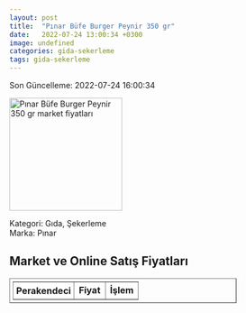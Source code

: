 ```yaml
---
layout: post
title:  "Pınar Büfe Burger Peynir 350 gr"
date:   2022-07-24 13:00:34 +0300
image: undefined
categories: gida-sekerleme
tags: gida-sekerleme
---
```


Son Güncelleme: 2022-07-24 16:00:34

<img src="undefined" width="200" alt="Pınar Büfe Burger Peynir 350 gr market fiyatları" />

Kategori: Gıda, Şekerleme
<br />
Marka: Pınar

<h2>Market ve Online Satış Fiyatları</h2>

<table border="1" style="padding: 5px;width:80%;">
  <tr>
    <td style="padding: 5px;"><strong>Perakendeci</strong></td>
    <td><strong>Fiyat</strong></td>
    <td><strong>İşlem</strong></td>
  </tr>
  
</table>
